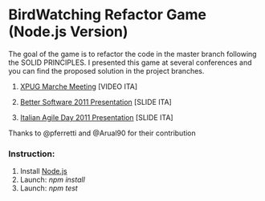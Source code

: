 # BirdWatching Refactor Game (Node.js Version)

The goal of the game is to refactor the code in the master branch following the SOLID PRINCIPLES.
I presented this game at several conferences and you can find the proposed solution in the project branches.

1. [XPUG Marche Meeting](http://vimeo.com/groups/xpugmarche/videos/23269100) [VIDEO ITA]

2. [Better Software 2011 Presentation](http://www.slideshare.net/raist81/codice-legacy-usciamo-dal-pantano) [SLIDE ITA]

3. [Italian Agile Day 2011 Presentation](http://www.slideshare.net/raist81/codice-legacy-usciamo-dal-pantano-iad11) [SLIDE ITA]

Thanks to @pferretti and @Arual90 for their contribution

### Instruction:
1. Install [Node.js](https://nodejs.org/it/)
2. Launch: *npm install*
3. Launch: *npm test*

